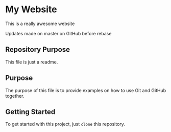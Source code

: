 # My Website

This is a really awesome website

Updates made on master on GitHub before rebase

## Repository Purpose

This file is just a readme.

## Purpose

The purpose of this file is to provide examples
on how to use Git and GitHub together.

## Getting Started

To get started with this project, just `clone` this repository.
